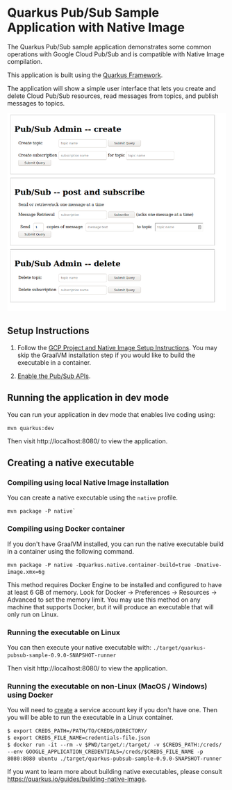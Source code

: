 # Quarkus Pub/Sub Sample Application with Native Image

The Quarkus Pub/Sub sample application demonstrates some common operations with Google Cloud Pub/Sub and is compatible with Native Image compilation.

This application is built using the [Quarkus Framework](https://quarkus.io/).

The application will show a simple user interface that lets you create and delete Cloud Pub/Sub resources, read messages from topics, and publish messages to topics.

![screenshot of the application](app_screenshot.png)

## Setup Instructions

1. Follow the [GCP Project and Native Image Setup Instructions](../../README.md).
You may skip the GraalVM installation step if you would like to build the executable in a container.

2. [Enable the Pub/Sub APIs](https://console.cloud.google.com/apis/api/pubsub.googleapis.com).

## Running the application in dev mode

You can run your application in dev mode that enables live coding using:

```
mvn quarkus:dev
```

Then visit http://localhost:8080/ to view the application.

## Creating a native executable

### Compiling using local Native Image installation

You can create a native executable using the `native` profile.

```
mvn package -P native`
```

### Compiling using Docker container

If you don't have GraalVM installed, you can run the native executable build in a container using the following command.

```
mvn package -P native -Dquarkus.native.container-build=true -Dnative-image.xmx=6g
```

This method requires Docker Engine to be installed and configured to have at least 6 GB of memory.
Look for Docker -> Preferences -> Resources -> Advanced to set the memory limit.
You may use this method on any machine that supports Docker, but it will produce an executable that will only run on Linux.

### Running the executable on Linux

You can then execute your native executable with: `./target/quarkus-pubsub-sample-0.9.0-SNAPSHOT-runner`

Then visit http://localhost:8080/ to view the application.

### Running the executable on non-Linux (MacOS / Windows) using Docker

You will need to [create](https://cloud.google.com/iam/docs/creating-managing-service-account-keys#iam-service-account-keys-create-console) a service account key if you don't have one.
Then you will be able to run the executable in a Linux container.

```
$ export CREDS_PATH=/PATH/TO/CREDS/DIRECTORY/
$ export CREDS_FILE_NAME=credentials-file.json
$ docker run -it --rm -v $PWD/target/:/target/ -v $CREDS_PATH:/creds/ --env GOOGLE_APPLICATION_CREDENTIALS=/creds/$CREDS_FILE_NAME -p 8080:8080 ubuntu ./target/quarkus-pubsub-sample-0.9.0-SNAPSHOT-runner
```

If you want to learn more about building native executables, please consult https://quarkus.io/guides/building-native-image.